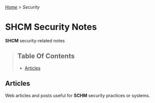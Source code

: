 *[Home](../README.md) > Security*

# SHCM Security Notes
**SHCM** security-related notes

> ## Table Of Contents
> * [Articles](#articles)

## Articles
Web articles and posts useful for **SCHM** security practices or systems.

